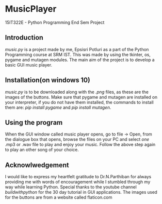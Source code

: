 # MusicPlayer
15IT322E - Python Programming End Sem Project

## Introduction
  *music.py* is a project made by me, Epsisri Potluri as a part of the Python Programming course at SRM IST. This was made by using the tkinter, os, pygame and mutagen modules.
  The main aim of the project is to develop a basic GUI music player.
  
## Installation(on windows 10)
  *music.py* is to be downloaded along with the _.png_ files, as these are the images of the buttons.
   Make sure that pygame and mutagen are installed on your interpreter, if you do not have them installed, the commands to install them are: *pip install pygame* and *pip install mutagen*.
   
## Using the program
   When the GUI window called music player opens, go to file -> Open, from the dialogue box that opens, browse the files on your PC and select *one* .mp3 or .wav file to play and enjoy your music.
   Follow the above step again to play an other song of your choice.
   
## Acknowlwedgement
   I would like to express my heartfelt gratitude to Dr.N.Parthiban for always providing me with words of encouragement while I stumbled through my way while learning Python.
   Special thanks to the youtube channel _buildwithpython_ for the 30 day tutorial in GUI applications.
   The images used for the buttons are from a website called flaticon.com

